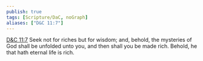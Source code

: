 ```yaml
---
publish: true
tags: [Scripture/DaC, noGraph]
aliases: ["D&C 11:7"]
---
```

[D&C 11:7](https://churchofjesuschrist.org/study/scriptures/dc-testament/dc/11?lang=eng&id=p7#p7) Seek not for riches but for wisdom; and, behold, the mysteries of God shall be unfolded unto you, and then shall you be made rich. Behold, he that hath eternal life is rich.
